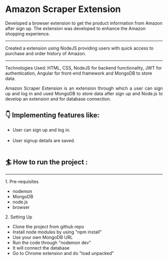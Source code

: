 <h1>Amazon Scraper Extension </h1>

<p align="justifu">Developed a browser extension to get the product information from Amazon after sign up. The extension was developed
to enhance the Amazon shopping experience.<hr/>
Created a extension using NodeJS providing users with quick access to purchase and order history of Amazon.<hr/>
Technologies Used: HTML, CSS, NodeJS for backend functionality, JWT for authentication, Angular for front-end
framework and MongoDB to store data.</p>

<p align="justify">Amazon Scraper Extension is an extension through which a user can sign up and log in and used MongoDB to store
data after sign up and Node.js to develop an extension and for database connection.</p> 

<h2>👇 Implementing features like:</h2>


<ul>
<li>User can sign up and log in.</li>
<br/>
<li>User signup details are saved.</li>
<br/>
</ul>

<h2>🏄 How to run the project :</h2>
<hr/>
  1. Pre-requisites
    <ul>
    <li> nodemon </li>
    <li> MongoDB </li>
    <li> node.js</li>
    <li> browser</li>
    </ul>
  2. Setting Up
    <ul>
    <li> Clone the project from github repo </li>
    <li> Install node modules by using "npm install"</li>
    <li> Use your own MongoDB URL</li>
    <li> Run the code through "nodemon dev"</li>
    <li> It will connect the database</li>
    <li> Go to Chrome extension and do "load unpacked" </li>
    </ul>
